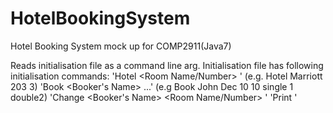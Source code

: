 HotelBookingSystem
==================

Hotel Booking System mock up for COMP2911(Java7)

Reads initialisation file as a command line arg.
Initialisation file has following initialisation commands:
'Hotel <Hotel Name> <Room Name/Number> <Room Type>' (e.g. Hotel Marriott 203 3)
'Book <Booker's Name> <Date> <Duration> <Room Type> <Quantity> ...' (e.g Book John Dec 10 10 single 1 double2)
'Change <Booker's Name> <Room Name/Number> <Old Date> <New Date> <Room Type>'
'Print <Hotel Name>'
